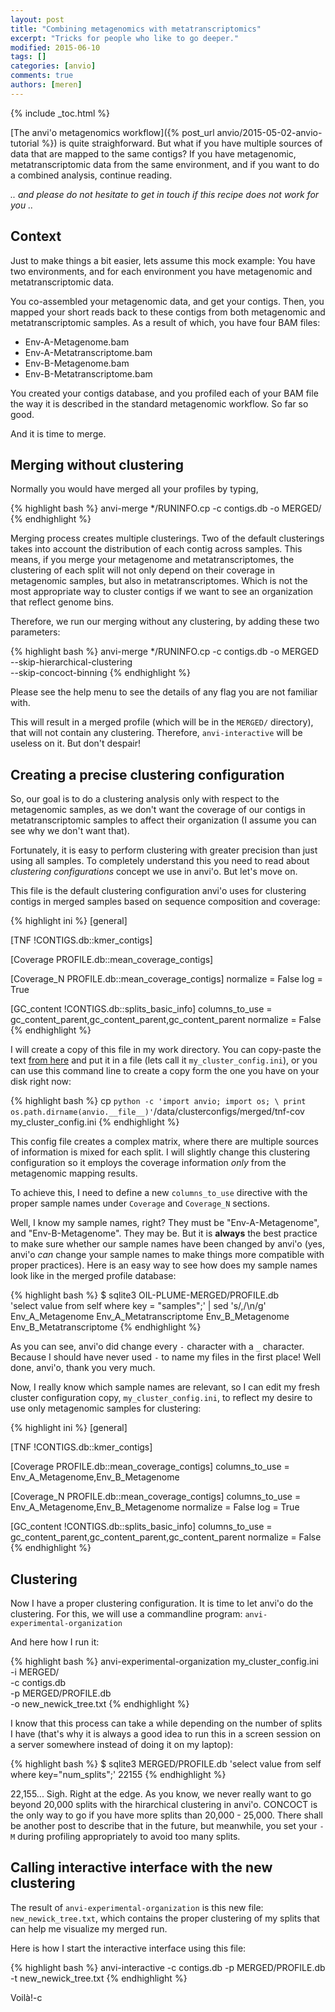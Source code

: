 ```yaml
---
layout: post
title: "Combining metagenomics with metatranscriptomics"
excerpt: "Tricks for people who like to go deeper."
modified: 2015-06-10
tags: []
categories: [anvio]
comments: true
authors: [meren]
---
```


{% include _toc.html %}

[The anvi'o metagenomics workflow]({% post_url anvio/2015-05-02-anvio-tutorial %}) is quite straighforward. But what if you have multiple sources of data that are mapped to the same contigs? If you have metagenomic, metatranscriptomic data from the same environment, and if you want to do a combined analysis, continue reading.

_.. and please do not hesitate to get in touch if this recipe does not work for you .._

## Context

Just to make things a bit easier, lets assume this mock example: You have two environments, and for each environment you have metagenomic and metatranscriptomic data.

You co-assembled your metagenomic data, and get your contigs. Then, you mapped your short reads back to these contigs from both metagenomic and metatranscriptomic samples. As a result of which, you have four BAM files:

* Env-A-Metagenome.bam
* Env-A-Metatranscriptome.bam
* Env-B-Metagenome.bam
* Env-B-Metatranscriptome.bam

You created your contigs database, and you profiled each of your BAM file  the way it is described in the standard metagenomic workflow. So far so good.

And it is time to merge.

## Merging without clustering

Normally you would have merged all your profiles by typing,

{% highlight bash %}
anvi-merge */RUNINFO.cp -c contigs.db -o MERGED/
{% endhighlight %}

Merging process creates multiple clusterings. Two of the default clusterings takes into account the distribution of each contig across samples. This means, if you merge your metagenome and metatranscriptomes, the clustering of each split will not only depend on their coverage in metagenomic samples, but also in metatranscriptomes. Which is not the most appropriate way to cluster contigs if we want to see an organization that reflect genome bins.

Therefore, we run our merging without any clustering, by adding these two parameters:

{% highlight bash %}
anvi-merge */RUNINFO.cp -c contigs.db -o MERGED \
           --skip-hierarchical-clustering \
           --skip-concoct-binning
{% endhighlight %}

Please see the help menu to see the details of any flag you are not familiar with.

This will result in a merged profile (which will be in the `MERGED/` directory), that will not contain any clustering. Therefore, `anvi-interactive` will be useless on it. But don't despair!

## Creating a precise clustering configuration

So, our goal is to do a clustering analysis only with respect to the metagenomic samples, as we don't want the coverage of our contigs in metatranscriptomic samples to affect their organization (I assume you can see why we don't want that).

Fortunately, it is easy to perform clustering with greater precision than just using all samples. To completely understand this you need to read about _clustering configurations_ concept we use in anvi'o. But let's move on.

This file is the default clustering configuration anvi'o uses for clustering contigs in merged samples based on sequence composition and coverage:

{% highlight ini %}
[general]

[TNF !CONTIGS.db::kmer_contigs]

[Coverage PROFILE.db::mean_coverage_contigs]

[Coverage_N PROFILE.db::mean_coverage_contigs]
normalize = False
log = True

[GC_content !CONTIGS.db::splits_basic_info]
columns_to_use = gc_content_parent,gc_content_parent,gc_content_parent
normalize = False
{% endhighlight %}

I will create a copy of this file in my work directory. You can copy-paste the text [from here](https://github.com/meren/anvio/blob/master/anvio/data/clusterconfigs/merged/tnf-cov) and put it in a file (lets call it `my_cluster_config.ini`), or you can use this command line to create a copy form the one you have on your disk right now:

{% highlight bash %}
cp `python -c 'import anvio; import os; \
    print os.path.dirname(anvio.__file__)'`/data/clusterconfigs/merged/tnf-cov my_cluster_config.ini
{% endhighlight %}

This config file creates a complex matrix, where there are multiple sources of information is mixed for each split. I will slightly change this clustering configuration so it employs the coverage information _only_ from the metagenomic mapping results.

To achieve this, I need to define a new `columns_to_use` directive with the proper sample names under `Coverage` and `Coverage_N` sections.

Well, I know my sample names, right? They must be "Env-A-Metagenome", and "Env-B-Metagenome". They may be. But it is **always** the best practice to make sure whether our sample names have been changed by anvi'o (yes, anvi'o _can_ change your sample names to make things more compatible with proper practices). Here is an easy way to see how does my sample names look like in the merged profile database:

{% highlight bash %}
$ sqlite3 OIL-PLUME-MERGED/PROFILE.db \
      'select value from self where key = "samples";' | sed 's/,/\n/g'
Env_A_Metagenome
Env_A_Metatranscriptome
Env_B_Metagenome
Env_B_Metatranscriptome
{% endhighlight %}

As you can see, anvi'o did change every `-` character with a `_` character. Because I should have never used `-` to name my files in the first place! Well done, anvi'o, thank you very much.

Now, I really know which sample names are relevant, so I can edit my fresh cluster configuration copy, `my_cluster_config.ini`, to reflect my desire to use only metagenomic samples for clustering:

{% highlight ini %}
[general]

[TNF !CONTIGS.db::kmer_contigs]

[Coverage PROFILE.db::mean_coverage_contigs]
columns_to_use = Env_A_Metagenome,Env_B_Metagenome

[Coverage_N PROFILE.db::mean_coverage_contigs]
columns_to_use = Env_A_Metagenome,Env_B_Metagenome
normalize = False
log = True

[GC_content !CONTIGS.db::splits_basic_info]
columns_to_use = gc_content_parent,gc_content_parent,gc_content_parent
normalize = False
{% endhighlight %}

## Clustering

Now I have a proper clustering configuration. It is time to let anvi'o do the clustering. For this, we will use a commandline program: `anvi-experimental-organization`

And here how I run it:

{% highlight bash %}
anvi-experimental-organization my_cluster_config.ini \
                               -i MERGED/            \
                               -c contigs.db      \
                               -p MERGED/PROFILE.db  \
                               -o new_newick_tree.txt
{% endhighlight %}


I know that this process can take a while depending on the number of splits I have (that's why it is always a good idea to run this in a screen session on a server somewhere instead of doing it on my laptop):

{% highlight bash %}
$ sqlite3 MERGED/PROFILE.db 'select value from self where key="num_splits";'
    22155
{% endhighlight %}

22,155... Sigh. Right at the edge. As you know, we never really want to go beyond 20,000 splits with the hirarchical clustering in anvi'o. CONCOCT is the only way to go if you have more splits than 20,000 - 25,000. There shall be another post to describe that in the future, but meanwhile, you set your `-M` during profiling appropriately to avoid too many splits.

## Calling interactive interface with the new clustering

The result of `anvi-experimental-organization` is this new file: `new_newick_tree.txt`, which contains the proper clustering of my splits that can help me visualize my merged run.

Here is how I start the interactive interface using this file:

{% highlight bash %}
anvi-interactive -c contigs.db -p MERGED/PROFILE.db -t new_newick_tree.txt
{% endhighlight %}

Voilà!-c
